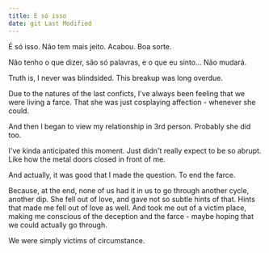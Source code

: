```yaml
---
title: É só isso
date: git Last Modified
---
```


É só isso. Não tem mais jeito. Acabou. Boa sorte.

Não tenho o que dizer, são só palavras, e o que eu sinto... Não mudará.

Truth is, I never was blindsided. This breakup was long overdue.

Due to the natures of the last conficts, I've always been feeling that we were living a farce. That she was just cosplaying affection - whenever she could.

And then I began to view my relationship in 3rd person. Probably she did too.

I've kinda anticipated this moment. Just didn't really expect to be so abrupt. Like how the metal doors closed in front of me.

And actually, it was good that I made the question. To end the farce.

Because, at the end, none of us had it in us to go through another cycle, another dip. She fell out of love, and gave not so subtle hints of that. Hints that made me fell out of love as well. And took me out of a victim place, making me conscious of the deception and the farce - maybe hoping that we could actually go through.

We were simply victims of circumstance.